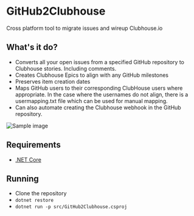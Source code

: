 # GitHub2Clubhouse
Cross platform tool to migrate issues and wireup Clubhouse.io

## What's it do?

* Converts all your open issues from a specified GitHub repository to Clubhouse stories. Including comments.
* Creates Clubhouse Epics to align with any GitHub milestones
* Preserves item creation dates 
* Maps GitHub users to their corresponding ClubHouse users where appropriate. In the case where the usernames do not align, there is a usermapping.txt file which can be used for manual mapping.
* Can also automate creating the Clubhouse webhook in the GitHub repository.

![Sample image](https://raw.githubusercontent.com/ctolkien/GitHub2Clubhouse/master/image.png)

## Requirements

* [.NET Core](https://www.microsoft.com/net/download/core)

## Running

* Clone the repository
* `dotnet restore`
* `dotnet run -p src/GitHub2Clubhouse.csproj`

